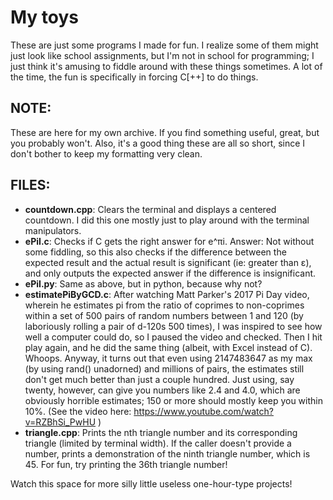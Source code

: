 # My toys

These are just some programs I made for fun. I realize some of them might just look like
school assignments, but I'm not in school for programming; I just think it's amusing to
fiddle around with these things sometimes. A lot of the time, the fun is specifically in
forcing C[++] to do things.

## NOTE:
These are here for my own archive. If you find something useful, great, but you probably
won't. Also, it's a good thing these are all so short, since I don't bother to keep my
formatting very clean.

## FILES:
* __countdown.cpp__: Clears the terminal and displays a centered countdown. I did this one
	mostly just to play around with the terminal manipulators.
* __ePiI.c__: Checks if C gets the right answer for e^πi. Answer: Not without some
	fiddling, so this also checks if the difference between the expected result and the
	actual result is significant (ie: greater than ε), and only outputs the expected answer
	if the difference is insignificant.
* __ePiI.py__: Same as above, but in python, because why not?
* __estimatePiByGCD.c__: After watching Matt Parker's 2017 Pi Day video, wherein he
	estimates pi from the ratio of coprimes to non-coprimes within a set of 500 pairs of
	random numbers between 1 and 120 (by laboriously rolling a pair of d-120s 500 times), I
	was inspired to see how well a computer could do, so I paused the video and checked.
	Then I hit play again, and he did the same thing (albeit, with Excel instead of C).
	Whoops. Anyway, it turns out that even using 2147483647 as my max (by using rand()
	unadorned) and millions of pairs, the estimates still don't get much better than just a
	couple hundred. Just using, say twenty, however, can give you numbers like 2.4 and 4.0,
	which are obviously horrible estimates; 150 or more should mostly keep you within 10%.
	(See the video here: https://www.youtube.com/watch?v=RZBhSi_PwHU )
* __triangle.cpp__: Prints the nth triangle number and its corresponding triangle (limited
	by terminal width). If the caller doesn't provide a number, prints a demonstration of
	the ninth triangle number, which is 45. For fun, try printing the 36th triangle number!

Watch this space for more silly little useless one-hour-type projects!
